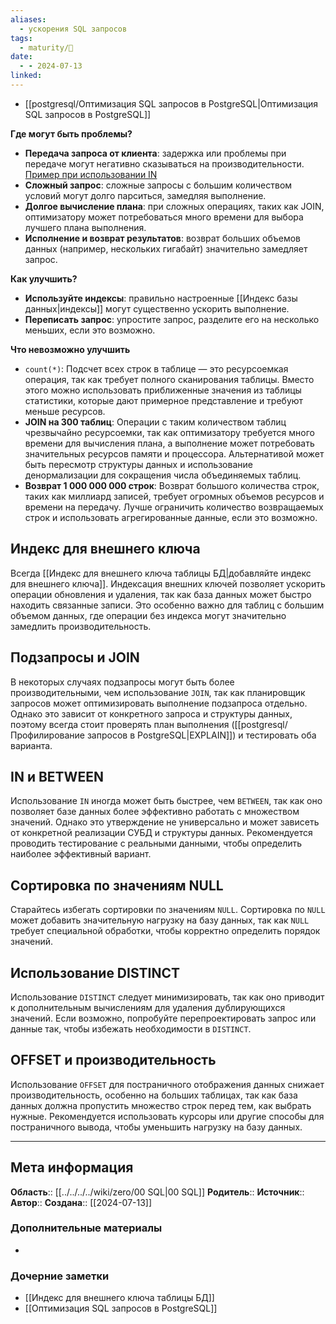 ```yaml
---
aliases:
  - ускорения SQL запросов
tags:
  - maturity/🌱
date:
  - - 2024-07-13
linked:
---
```

- [[postgresql/Оптимизация SQL запросов в PostgreSQL|Оптимизация SQL запросов в PostgreSQL]]

**Где могут быть проблемы?**
- **Передача запроса от клиента**: задержка или проблемы при передаче могут негативно сказываться на производительности. [Пример при использовании IN](IN%20SQL.md#Проблемы%20производительности%20IN)
- **Сложный запрос**: сложные запросы с большим количеством условий могут долго парситься, замедляя выполнение.
- **Долгое вычисление плана**: при сложных операциях, таких как JOIN, оптимизатору может потребоваться много времени для выбора лучшего плана выполнения.
- **Исполнение и возврат результатов**: возврат больших объемов данных (например, нескольких гигабайт) значительно замедляет запрос.

**Как улучшить?**
- **Используйте индексы**: правильно настроенные [[Индекс базы данных|индексы]] могут существенно ускорить выполнение.
- **Переписать запрос**: упростите запрос, разделите его на несколько меньших, если это возможно.

**Что невозможно улучшить**
- `count(*)`: Подсчет всех строк в таблице — это ресурсоемкая операция, так как требует полного сканирования таблицы. Вместо этого можно использовать приближенные значения из таблицы статистики, которые дают примерное представление и требуют меньше ресурсов.
- **JOIN на 300 таблиц**: Операции с таким количеством таблиц чрезвычайно ресурсоемки, так как оптимизатору требуется много времени для вычисления плана, а выполнение может потребовать значительных ресурсов памяти и процессора. Альтернативой может быть пересмотр структуры данных и использование денормализации для сокращения числа объединяемых таблиц.
- **Возврат 1 000 000 000 строк**: Возврат большого количества строк, таких как миллиард записей, требует огромных объемов ресурсов и времени на передачу. Лучше ограничить количество возвращаемых строк и использовать агрегированные данные, если это возможно.
## Индекс для внешнего ключа
Всегда [[Индекс для внешнего ключа таблицы БД|добавляйте индекс для внешнего ключа]]. Индексация внешних ключей позволяет ускорить операции обновления и удаления, так как база данных может быстро находить связанные записи. Это особенно важно для таблиц с большим объемом данных, где операции без индекса могут значительно замедлить производительность.
## Подзапросы и JOIN
В некоторых случаях подзапросы могут быть более производительными, чем использование `JOIN`, так как планировщик запросов может оптимизировать выполнение подзапроса отдельно. Однако это зависит от конкретного запроса и структуры данных, поэтому всегда стоит проверять план выполнения ([[postgresql/Профилирование запросов в PostgreSQL|EXPLAIN]]) и тестировать оба варианта.
## IN и BETWEEN
Использование `IN` иногда может быть быстрее, чем `BETWEEN`, так как оно позволяет базе данных более эффективно работать с множеством значений. Однако это утверждение не универсально и может зависеть от конкретной реализации СУБД и структуры данных. Рекомендуется проводить тестирование с реальными данными, чтобы определить наиболее эффективный вариант.
## Сортировка по значениям NULL
Старайтесь избегать сортировки по значениям `NULL`. Сортировка по `NULL` может добавить значительную нагрузку на базу данных, так как `NULL` требует специальной обработки, чтобы корректно определить порядок значений.
## Использование DISTINCT
Использование `DISTINCT` следует минимизировать, так как оно приводит к дополнительным вычислениям для удаления дублирующихся значений. Если возможно, попробуйте перепроектировать запрос или данные так, чтобы избежать необходимости в `DISTINCT`.

## OFFSET и производительность
Использование `OFFSET` для постраничного отображения данных снижает производительность, особенно на больших таблицах, так как база данных должна пропустить множество строк перед тем, как выбрать нужные. Рекомендуется использовать курсоры или другие способы для постраничного вывода, чтобы уменьшить нагрузку на базу данных.
***
## Мета информация
**Область**:: [[../../../../wiki/zero/00 SQL|00 SQL]]
**Родитель**:: 
**Источник**:: 
**Автор**:: 
**Создана**:: [[2024-07-13]]
### Дополнительные материалы
- 
### Дочерние заметки
<!-- QueryToSerialize: LIST FROM [[]] WHERE contains(Родитель, this.file.link) or contains(parents, this.file.link) -->
<!-- SerializedQuery: LIST FROM [[]] WHERE contains(Родитель, this.file.link) or contains(parents, this.file.link) -->
- [[Индекс для внешнего ключа таблицы БД]]
- [[Оптимизация SQL запросов в PostgreSQL]]
<!-- SerializedQuery END -->
